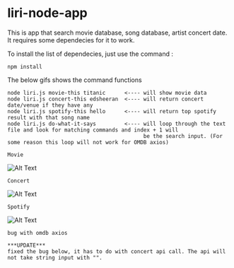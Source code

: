 # liri-node-app

This is app that search movie database, song database, artist concert date.
It requires some dependecies for it to work.

To install the list of dependecies, just use the command :

```
npm install

```

The below gifs shows the command functions
```
node liri.js movie-this titanic      <---- will show movie data
node liri.js concert-this edsheeran  <---- will return concert date/venue if they have any
node liri.js spotify-this hello      <---- will return top spotify result with that song name
node liri.js do-what-it-says         <---- will loop through the text file and look for matching commands and index + 1 will 
                                           be the search input. (For some reason this loop will not work for OMDB axios)
```
```
Movie
```
![Alt Text](https://media.giphy.com/media/3fiw0vH32fvTC8oanf/giphy.gif)

```
Concert
```
![Alt Text](https://media.giphy.com/media/2wYxICYqQ8hXXS09cR/giphy.gif)

```
Spotify
```
![Alt Text](https://media.giphy.com/media/2tPrxgWLUdxVB8kkqA/giphy.gif)

```
bug with omdb axios

***UPDATE***
fixed the bug below, it has to do with concert api call. The api will not take string input with "".

```








